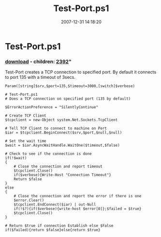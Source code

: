 ﻿---
pid:            85
parent:         0
children:       2392
poster:         BSonPosh
title:          Test-Port.ps1
date:           2007-12-31 14:18:20
format:         posh
---

# Test-Port.ps1

### [download](85.ps1) - children: [2392](2392.md)"

Test-Port creates a TCP connection to specified port. By default it connects to port 135 with a timeout of 3secs.

```posh
Param([string]$srv,$port=135,$timeout=3000,[switch]$verbose)
 
# Test-Port.ps1
# Does a TCP connection on specified port (135 by default)
 
$ErrorActionPreference = "SilentlyContinue"
 
# Create TCP Client
$tcpclient = new-Object system.Net.Sockets.TcpClient
 
# Tell TCP Client to connect to machine on Port
$iar = $tcpclient.BeginConnect($srv,$port,$null,$null)
 
# Set the wait time
$wait = $iar.AsyncWaitHandle.WaitOne($timeout,$false)
 
# Check to see if the connection is done
if(!$wait)
{
    # Close the connection and report timeout
    $tcpclient.Close()
    if($verbose){Write-Host "Connection Timeout"}
    Return $false
}
else
{
    # Close the connection and report the error if there is one
    $error.Clear()
    $tcpclient.EndConnect($iar) | out-Null
    if(!$?){if($verbose){write-host $error[0]};$failed = $true}
    $tcpclient.Close()
}
 
# Return $true if connection Establish else $False
if($failed){return $false}else{return $true} 
```
